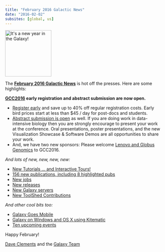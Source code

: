 ```yaml
---
title: "February 2016 Galactic News"
date: "2016-02-02"
subsites: [global, us]
---
```

<div class='right'>
<a href='/galaxy-updates/2016-01/'><img src="/images/galaxy-logos/GalaxyNews.png" alt="It's a new year in the Galaxy!" width=150 /></a><br />
</div>

The **[February 2016 Galactic News](/galaxy-updates/2016-02/)** is hot off the presses.  Here are some highlights:

**[GCC2016](/galaxy-updates/2016-02/#gcc2016) early registration and abstract submission are now open.**  

* [Register early](/galaxy-updates/2016-02/#gcc2016-early-registration-is-open) and save up to 40% off regular registration costs. Early bird prices start at less than $45 / day for post-docs and students.
* [Abstract submission is open](/galaxy-updates/2016-02/#gcc2016-abstract-submission-is-open) as well. If you are doing work in data-intensive biology then you are strongly encourage to present your work at the conference.  Oral presentations, poster presentations, and the new Visualization Showcase & Software Demos are all opportunities to share your work.
* And, we have two new sponsors: Please welcome [Lenovo and Globus Genomics](/galaxy-updates/2016-02/#sponsors) to GCC2016.

*And lots of new, new, new, new:*

* [New Tutorials ... and Interactive Tours!](/galaxy-updates/2016-02/#new-tutorials--and-tours)
* [156 new publications, including 8 highlighted pubs](/galaxy-updates/2016-02/#new-papers)
* [New jobs](/galaxy-updates/2016-02/#whos-hiring)
* [New releases](/galaxy-updates/2016-02/#releases)
* [New Galaxy servers](/galaxy-updates/2016-02/#new-public-galaxy-servers)
* [New ToolShed Contributions](/galaxy-updates/2016-02/#toolshed-contributions)

*And other cool bits too:*

* [Galaxy Goes Mobile](/galaxy-updates/2016-02/#galaxy-goes-mobile)
* [Galaxy on Windows and OS X using Kitematic](/galaxy-updates/2016-02/#galaxy-on-windows-and-os-x-using-kitematic)
* [Ten upcoming events](/galaxy-updates/2016-02/#upcoming-events)

Happy February!

[Dave Clements](/people/dave-clements/) and the [Galaxy Team](/galaxy-team/)
